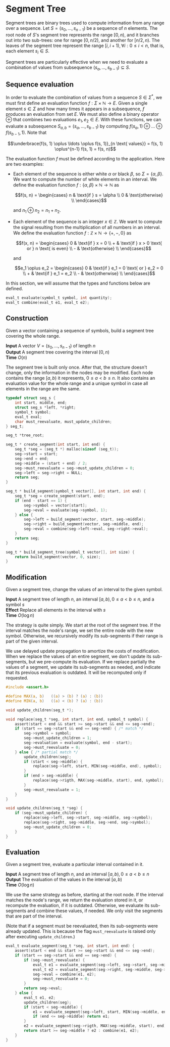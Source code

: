 # Segment Tree

Segment trees are binary trees used to compute information from any range over a
sequence.  Let $S = (s_0, ..., s_{n-1})$ be a sequence of $n$ elements. The root
node of $S$'s segment tree represents the range $[0, n)$, and it branches out
into two sub-trees: one for range $[0, n/2)$, and another for $[n/2, n)$. The
leaves of the segment tree represent the range $[i, i+1), \forall i: 0 \leq i <
n$, that is, each element $s_i \in S$.

Segment trees are particularly effective when we need to evaluate a combination
of values from subsequence $(s_a, \ldots, s_{b-1}) \subseteq S$.


## Sequence evaluation

In order to evaluate the combination of values from a sequence $S \in \Sigma^*$,
we must first define an evaluation function $f: \Sigma \times \mathbb{N}
\rightarrow E$. Given a single element $s \in \Sigma$ and how many times it
appears in a subsequence, $f$ produces an evaluation from set $E$. We must also
define a binary operator $\oplus$ that combines two evaluations $e_1, e_2 \in
E$.  With these functions, we can evaluate a subsequence $S_{a,b} = (s_a,
\ldots, s_{b-1})$ by computing $f(s_a, 1) \oplus \ldots \oplus f(s_{b-1}, 1)$.
Note that

$$\underbrace{f(s, 1) \oplus \ldots \oplus f(s, 1)}_{n \text{ values}} = f(s, 1)
\oplus^{n-1} f(s, 1) = f(s, n)$$

The evaluation function $f$ must be defined according to the application. Here
are two examples:

* Each element of the sequence is either white $\alpha$ or black $\beta$, so
  $\Sigma = \{\alpha, \beta\}$. We want to compute the number of white elements
  in an interval. We define the evaluation function $f: \{\alpha, \beta\} \times
  \mathbb{N} \rightarrow \mathbb{N}$ as

  $$f(s, n) = \begin{cases}
        n & \text{if } s = \alpha \\
        0 & \text{otherwise} \\
  \end{cases}$$

  and $n_1 \oplus n_2 = n_1 + n_2$.

* Each element of the sequence is an integer $x \in \mathbb{Z}$.  We want to
  compute the signal resulting from the multiplication of all numbers in an
  interval. We define the evaluation function $f: \mathbb{Z} \times \mathbb{N}
  \rightarrow \{ +, -, 0\}$ as

  $$f(x, n) = \begin{cases}
        0 & \text{if } x = 0 \\
        + & \text{if } x > 0 \text{ or } n \text{ is even} \\
        - & \text{otherwise} \\
  \end{cases}$$

  and

  $$e_1 \oplus e_2 = \begin{cases}
        0 & \text{if } e_1 = 0 \text{ or } e_2 = 0 \\
        + & \text{if } e_1 = e_2 \\
        - & \text{otherwise} \\
  \end{cases}$$

In this section, we will assume that the types and functions below are defined.

```c
eval_t evaluate(symbol_t symbol, int quantity);
eval_t combine(eval_t e1, eval_t e2);
```


## Construction

Given a vector containing a sequence of symbols, build a segment tree covering
the whole range.

**Input** A vector $V=(s_0, \ldots, s_{n-1})$ of length $n$ \
**Output** A segment tree covering the interval $[0, n)$ \
**Time** $O(n)$

The segment tree is built only once. After that, the structure doesn't change,
only the information in the nodes may be modified. Each node contains the range
$[a, b)$ it represents, $0 \leq a < b \leq n$. It also contains an evaluation
value for the whole range and a unique symbol in case all elements in the range
are the same.

```c
typedef struct seg_s {
    int start, middle, end;
    struct seg_s *left, *right;
    symbol_t symbol;
    eval_t eval;
    char must_reevaluate, must_update_children;
} seg_t;

seg_t *tree_root;

seg_t * create_segment(int start, int end) {
    seg_t *seg = (seg_t *) malloc(sizeof (seg_t));
    seg->start = start;
    seg->end = end;
    seg->middle = (start + end) / 2;
    seg->must_reevaluate = seg->must_update_children = 0;
    seg->left = seg->right = NULL;
    return seg;
}

seg_t * build_segment(symbol_t vector[], int start, int end) {
    seg_t *seg = create_segment(start, end);
    if (end - start == 1) {
        seg->symbol = vector[start];
        seg->eval = evaluate(seg->symbol, 1);
    } else {
        seg->left = build_segment(vector, start, seg->middle);
        seg->right = build_segment(vector, seg->middle, end);
        seg->eval = combine(seg->left->eval, seg->right->eval);
    }
    return seg;
}

seg_t * build_segment_tree(symbol_t vector[], int size) {
    return build_segment(vector, 0, size);
}
```


Modification
------------

Given a segment tree, change the values of an interval to the given symbol.

**Input** A segment tree of length $n$, an interval $[a, b), 0 \leq a < b \leq
n$, and a symbol $s$ \
**Effect** Replace all elements in the interval with $s$ \
**Time** $O(\log{n})$

The strategy is quite simply. We start at the root of the segment tree. If the
interval matches the node's range, we set the entire node with the new symbol.
Otherwise, we recursively modify its sub-segments if their range is part of the
given interval.

We use delayed update propagation to amortize the costs of modification. When we
replace the values of an entire segment, we don't update its sub-segments, but
we pre-compute its evaluation. If we replace partially the values of a segment,
we update its sub-segments as needed, and indicate that its previous evaluation
is outdated. It will be recomputed only if requested.

```c
#include <assert.h>

#define MAX(a, b)   ((a) > (b) ? (a) : (b))
#define MIN(a, b)   ((a) < (b) ? (a) : (b))

void update_children(seg_t *);

void replace(seg_t *seg, int start, int end, symbol_t symbol) {
    assert(start < end && start >= seg->start && end <= seg->end);
    if (start == seg->start && end == seg->end) { /* match */
        seg->symbol = symbol;
        seg->must_update_children = 1;
        seg->evaluation = evaluate(symbol, end - start);
        seg->must_reevaluate = 0;
    } else { /* partial match */
        update_children(seg);
        if (start < seg->middle) {
            replace(seg->left, start, MIN(seg->middle, end), symbol);
        }
        if (end > seg->middle) {
            replace(seg->rigth, MAX(seg->middle, start), end, symbol);
        }
        seg->must_reevaluate = 1;
    }
}

void update_children(seg_t *seg) {
    if (seg->must_update_children) {
        replace(seg->left, seg->start, seg->middle, seg->symbol);
        replace(seg->right, seg->middle, seg->end, seg->symbol);
        seg->must_update_children = 0;
    }
}
```


## Evaluation

Given a segment tree, evaluate a particular interval contained in it.

**Input** A segment tree of length $n$, and an interval $[a, b), 0 \leq a <
b \leq n$ \
**Output** The evaluation of the values in the interval $[a, b)$ \
**Time** $O(\log{n})$

We use the same strategy as before, starting at the root node. If the interval
matches the node's range, we return the evaluation stored in it, or recompute
the evaluation, if it is outdated. Otherwise, we evaluate its sub-segments and
combine these values, if needed. We only visit the segments that are part of the
interval.

(Note that if a segment must be reevaluated, then its sub-segments were already
updated. This is because the flag `must_reevaluate` is raised only after
executing `update_children`.)

```c
eval_t evaluate_segment(seg_t *seg, int start, int end) {
    assert(start < end && start >= seg->start && end <= seg->end);
    if (start == seg->start && end == seg->end) {
        if (seg->must_reevaluate) {
            eval_t e1 = evaluate_segment(seg->left, seg->start, seg->middle);
            eval_t e2 = evaluate_segment(seg->right, seg->middle, seg->end);
            seg->eval = combine(e1, e2);
            seg->must_reevaluate = 0;
        }
        return seg->eval;
    } else {
        eval_t e1, e2;
        update_children(seg);
        if (start < seg->middle) {
            e1 = evaluate_segment(seg->left, start, MIN(seg->middle, end));
            if (end <= seg->middle) return e1;
        }
        e2 = evaluate_segment(seg->rigth, MAX(seg->middle, start), end);
        return start >= seg->middle ? e2 : combine(e1, e2);
    }
}
```
